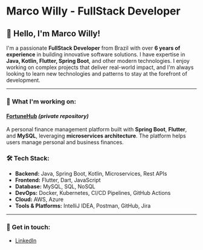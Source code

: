 # Marco Willy - FullStack Developer

## 👋 Hello, I'm Marco Willy!

I'm a passionate **FullStack Developer** from Brazil with over **6 years of experience** in building innovative software solutions. I have expertise in **Java, Kotlin, Flutter, Spring Boot**, and other modern technologies. I enjoy working on complex projects that deliver real-world impact, and I'm always looking to learn new technologies and patterns to stay at the forefront of development.

---

### 🚀 **What I'm working on:**

#### [FortuneHub](https://github.com/marcowilly/FortuneHub) *(private repository)*
A personal finance management platform built with **Spring Boot**, **Flutter**, and **MySQL**, leveraging **microservices architecture**. The platform helps users manage personal and business finances.

### 🛠 **Tech Stack:**

- **Backend:** Java, Spring Boot, Kotlin, Microservices, Rest APIs
- **Frontend:** Flutter, Dart, JavaScript
- **Database:** MySQL, SQL, NoSQL
- **DevOps:** Docker, Kubernetes, CI/CD Pipelines, GitHub Actions
- **Cloud:** AWS, Azure
- **Tools & Platforms:** IntelliJ IDEA, Postman, GitHub, Jira

---

### 🔗 **Get in touch:**

- [LinkedIn](https://linkedin.com/in/marcowilly)
